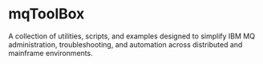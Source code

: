 # mqToolBox
A collection of utilities, scripts, and examples designed to simplify IBM MQ administration, troubleshooting, and automation across distributed and mainframe environments.
